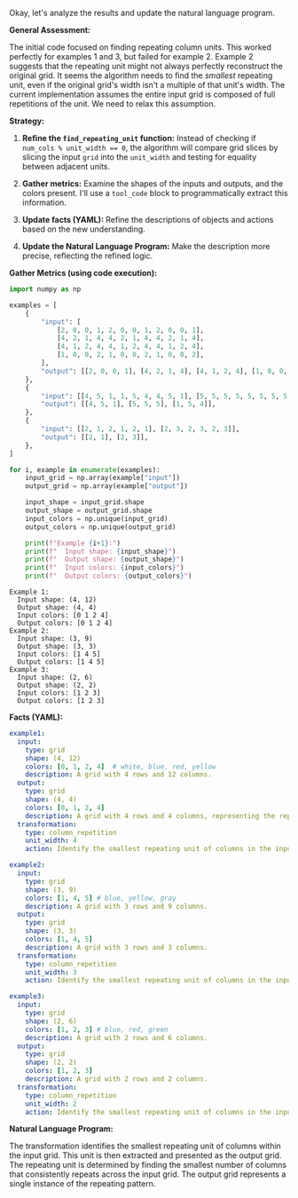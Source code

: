 Okay, let's analyze the results and update the natural language program.

**General Assessment:**

The initial code focused on finding repeating column units. This worked perfectly for examples 1 and 3, but failed for example 2. Example 2 suggests that the repeating unit might not always perfectly reconstruct the original grid. It seems the algorithm needs to find the *smallest* repeating unit, even if the original grid's width isn't a multiple of that unit's width. The current implementation assumes the entire input grid is composed of full repetitions of the unit. We need to relax this assumption.

**Strategy:**

1.  **Refine the `find_repeating_unit` function:** Instead of checking if `num_cols % unit_width == 0`, the algorithm will compare grid slices by slicing the input `grid` into the `unit_width` and testing for equality between adjacent units.

2.  **Gather metrics:** Examine the shapes of the inputs and outputs, and the colors present. I'll use a `tool_code` block to programmatically extract this information.

3.  **Update facts (YAML):** Refine the descriptions of objects and actions based on the new understanding.

4.  **Update the Natural Language Program:** Make the description more precise, reflecting the refined logic.

**Gather Metrics (using code execution):**


``` python
import numpy as np

examples = [
    {
        "input": [
            [2, 0, 0, 1, 2, 0, 0, 1, 2, 0, 0, 1],
            [4, 2, 1, 4, 4, 2, 1, 4, 4, 2, 1, 4],
            [4, 1, 2, 4, 4, 1, 2, 4, 4, 1, 2, 4],
            [1, 0, 0, 2, 1, 0, 0, 2, 1, 0, 0, 2],
        ],
        "output": [[2, 0, 0, 1], [4, 2, 1, 4], [4, 1, 2, 4], [1, 0, 0, 2]],
    },
    {
        "input": [[4, 5, 1, 1, 5, 4, 4, 5, 1], [5, 5, 5, 5, 5, 5, 5, 5, 5], [1, 5, 4, 4, 5, 1, 1, 5, 4]],
        "output": [[4, 5, 1], [5, 5, 5], [1, 5, 4]],
    },
    {
        "input": [[2, 1, 2, 1, 2, 1], [2, 3, 2, 3, 2, 3]],
        "output": [[2, 1], [2, 3]],
    },
]

for i, example in enumerate(examples):
    input_grid = np.array(example["input"])
    output_grid = np.array(example["output"])

    input_shape = input_grid.shape
    output_shape = output_grid.shape
    input_colors = np.unique(input_grid)
    output_colors = np.unique(output_grid)

    print(f"Example {i+1}:")
    print(f"  Input shape: {input_shape}")
    print(f"  Output shape: {output_shape}")
    print(f"  Input colors: {input_colors}")
    print(f"  Output colors: {output_colors}")

```
```
Example 1:
  Input shape: (4, 12)
  Output shape: (4, 4)
  Input colors: [0 1 2 4]
  Output colors: [0 1 2 4]
Example 2:
  Input shape: (3, 9)
  Output shape: (3, 3)
  Input colors: [1 4 5]
  Output colors: [1 4 5]
Example 3:
  Input shape: (2, 6)
  Output shape: (2, 2)
  Input colors: [1 2 3]
  Output colors: [1 2 3]

```
**Facts (YAML):**


```yaml
example1:
  input:
    type: grid
    shape: (4, 12)
    colors: [0, 1, 2, 4]  # white, blue, red, yellow
    description: A grid with 4 rows and 12 columns.
  output:
    type: grid
    shape: (4, 4)
    colors: [0, 1, 2, 4]
    description: A grid with 4 rows and 4 columns, representing the repeating unit of the input.
  transformation:
    type: column_repetition
    unit_width: 4
    action: Identify the smallest repeating unit of columns in the input and output it.

example2:
  input:
    type: grid
    shape: (3, 9)
    colors: [1, 4, 5] # blue, yellow, gray
    description: A grid with 3 rows and 9 columns.
  output:
    type: grid
    shape: (3, 3)
    colors: [1, 4, 5]
    description: A grid with 3 rows and 3 columns.
  transformation:
    type: column_repetition
    unit_width: 3
    action: Identify the smallest repeating unit of columns in the input and output it.

example3:
  input:
    type: grid
    shape: (2, 6)
    colors: [1, 2, 3] # blue, red, green
    description: A grid with 2 rows and 6 columns.
  output:
    type: grid
    shape: (2, 2)
    colors: [1, 2, 3]
    description: A grid with 2 rows and 2 columns.
  transformation:
    type: column_repetition
    unit_width: 2
    action: Identify the smallest repeating unit of columns in the input and output it.

```


**Natural Language Program:**

The transformation identifies the smallest repeating unit of columns within the input grid. This unit is then extracted and presented as the output grid. The repeating unit is determined by finding the smallest number of columns that consistently repeats across the input grid. The output grid represents a single instance of the repeating pattern.

